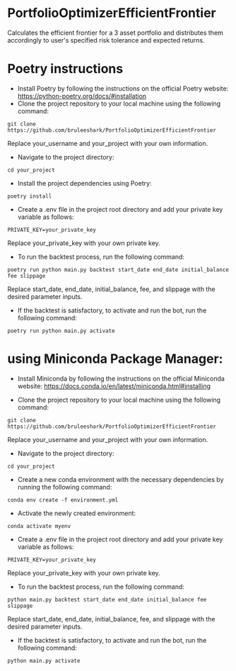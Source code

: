 # PortfolioOptimizerEfficientFrontier
Calculates the efficient frontier for a 3 asset portfolio and distributes them accordingly to user's specified risk tolerance and expected returns.

# Poetry instructions
* Install Poetry by following the instructions on the official Poetry website: https://python-poetry.org/docs/#installation
* Clone the project repository to your local machine using the following command:
```
git clone https://github.com/bruleeshark/PortfolioOptimizerEfficientFrontier
```
Replace your_username and your_project with your own information.

* Navigate to the project directory:
```
cd your_project
```

* Install the project dependencies using Poetry:
```
poetry install
```

* Create a .env file in the project root directory and add your private key variable as follows:
```
PRIVATE_KEY=your_private_key
```
Replace your_private_key with your own private key.

* To run the backtest process, run the following command:
```
poetry run python main.py backtest start_date end_date initial_balance fee slippage
```
Replace start_date, end_date, initial_balance, fee, and slippage with the desired parameter inputs.

* If the backtest is satisfactory, to activate and run the bot, run the following command:
```
poetry run python main.py activate
```

# using Miniconda Package Manager:
* Install Miniconda by following the instructions on the official Miniconda website: https://docs.conda.io/en/latest/miniconda.html#installing

* Clone the project repository to your local machine using the following command:
```
git clone https://github.com/bruleeshark/PortfolioOptimizerEfficientFrontier
```
Replace your_username and your_project with your own information.

* Navigate to the project directory:
```
cd your_project
```

* Create a new conda environment with the necessary dependencies by running the following command:
```
conda env create -f environment.yml
```

* Activate the newly created environment:
```
conda activate myenv
```

* Create a .env file in the project root directory and add your private key variable as follows:
```
PRIVATE_KEY=your_private_key
```
Replace your_private_key with your own private key.

* To run the backtest process, run the following command:
```
python main.py backtest start_date end_date initial_balance fee slippage
```
Replace start_date, end_date, initial_balance, fee, and slippage with the desired parameter inputs.

* If the backtest is satisfactory, to activate and run the bot, run the following command:
```
python main.py activate
```
